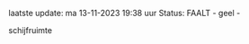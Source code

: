 laatste update: 
ma 13-11-2023 19:38   uur 
Status: FAALT - geel - 
<div class="service Y">schijfruimte</div>